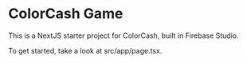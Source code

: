 
# ColorCash Game

This is a NextJS starter project for ColorCash, built in Firebase Studio.

To get started, take a look at src/app/page.tsx.
